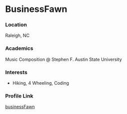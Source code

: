 # BusinessFawn

### Location

Raleigh, NC

### Academics

Music Composition @ Stephen F. Austin State 
University 

### Interests

- Hiking, 4 Wheeling, Coding

### Profile Link

[businessFawn](https://github.com/businessfawn) 
